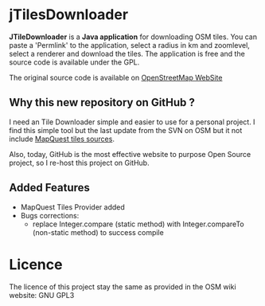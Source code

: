 jTilesDownloader
=================


**JTileDownloader** is a **Java application** for downloading OSM tiles. You can paste a 'Permlink' to the application, select a radius in km and zoomlevel, select a renderer and download the tiles.
The application is free and the source code is available under the GPL.

The original source code is available on [OpenStreetMap WebSite](http://wiki.openstreetmap.org/wiki/JTileDownloader)


Why this new repository on GitHub ?
-----------------------------------

I need an Tile Downloader simple and easier to use for a personal project. I find this simple tool but the last update from the SVN on OSM but it not include [MapQuest tiles sources](http://developer.mapquest.com/web/products/open/map).

Also, today, GitHub is the most effective website to purpose Open Source project, so I re-host this project on GitHub.


Added Features
--------------

* MapQuest Tiles Provider added
* Bugs corrections:
	* replace Integer.compare (static method) with Integer.compareTo (non-static method) to success compile
	

Licence
=======

The licence of this project stay the same as provided in the OSM wiki website: GNU GPL3

